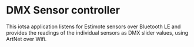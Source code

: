 # DMX Sensor controller

This iotsa application listens for Estimote sensors over Bluetooth LE and provides the readings of the individual sensors as DMX slider values, using ArtNet over Wifi.
